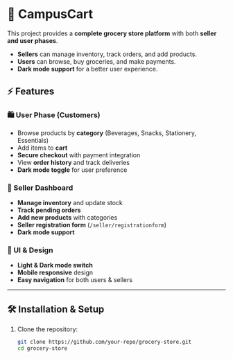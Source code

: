 # 🛒 CampusCart

This project provides a **complete grocery store platform** with both **seller and user phases**.  
- **Sellers** can manage inventory, track orders, and add products.  
- **Users** can browse, buy groceries, and make payments.  
- **Dark mode support** for a better user experience.  

## ⚡ Features  

### 🛍️ User Phase (Customers)  
- Browse products by **category** (Beverages, Snacks, Stationery, Essentials)  
- Add items to **cart**  
- **Secure checkout** with payment integration  
- View **order history** and track deliveries  
- **Dark mode toggle** for user preference  

### 🏪 Seller Dashboard  
- **Manage inventory** and update stock  
- **Track pending orders**  
- **Add new products** with categories  
- **Seller registration form** (`/seller/registrationform`)  
- **Dark mode support**  

### 🎨 UI & Design  
- **Light & Dark mode switch**  
- **Mobile responsive** design  
- **Easy navigation** for both users & sellers  

---

## 🛠 Installation & Setup  

1. Clone the repository:  
   ```sh
   git clone https://github.com/your-repo/grocery-store.git
   cd grocery-store
